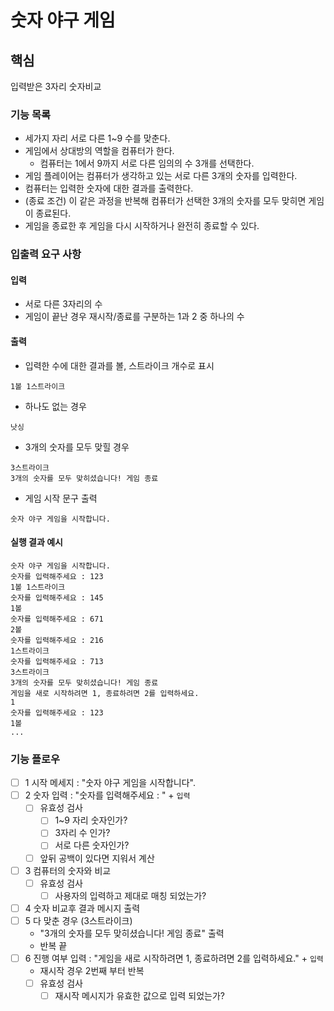 # 숫자 야구 게임

## 핵심

입력받은 3자리 숫자비교

### 기능 목록

- 세가지 자리 서로 다른 1~9 수를 맞춘다.
- 게임에서 상대방의 역할을 컴퓨터가 한다.
    - 컴퓨터는 1에서 9까지 서로 다른 임의의 수 3개를 선택한다.
- 게임 플레이어는 컴퓨터가 생각하고 있는 서로 다른 3개의 숫자를 입력한다.
- 컴퓨터는 입력한 숫자에 대한 결과를 출력한다.
- (종료 조건) 이 같은 과정을 반복해 컴퓨터가 선택한 3개의 숫자를 모두 맞히면 게임이 종료된다.
- 게임을 종료한 후 게임을 다시 시작하거나 완전히 종료할 수 있다.

### 입출력 요구 사항

#### 입력

- 서로 다른 3자리의 수
- 게임이 끝난 경우 재시작/종료를 구분하는 1과 2 중 하나의 수

#### 출력

- 입력한 수에 대한 결과를 볼, 스트라이크 개수로 표시

```
1볼 1스트라이크
```

- 하나도 없는 경우

```
낫싱
```

- 3개의 숫자를 모두 맞힐 경우

```
3스트라이크
3개의 숫자를 모두 맞히셨습니다! 게임 종료
```

- 게임 시작 문구 출력

```
숫자 야구 게임을 시작합니다.
``` 

#### 실행 결과 예시

```
숫자 야구 게임을 시작합니다.
숫자를 입력해주세요 : 123
1볼 1스트라이크
숫자를 입력해주세요 : 145
1볼
숫자를 입력해주세요 : 671
2볼
숫자를 입력해주세요 : 216
1스트라이크
숫자를 입력해주세요 : 713
3스트라이크
3개의 숫자를 모두 맞히셨습니다! 게임 종료
게임을 새로 시작하려면 1, 종료하려면 2를 입력하세요.
1
숫자를 입력해주세요 : 123
1볼
...
```

### 기능 플로우

- [ ] 1 시작 메세지 : "숫자 야구 게임을 시작합니다".
- [ ] 2 숫자 입력 : "숫자를 입력해주세요 : " + `입력`
    - [ ] 유효성 검사
        - [ ] 1~9 자리 숫자인가?
        - [ ] 3자리 수 인가?
        - [ ] 서로 다른 숫자인가?
    - [ ] 앞뒤 공백이 있다면 지워서 계산
- [ ] 3 컴퓨터의 숫자와 비교
    - [ ] 유효성 검사
        - [ ] 사용자의 입력하고 제대로 매칭 되었는가?
- [ ] 4 숫자 비교후 결과 메시지 출력
- [ ] 5 다 맞춘 경우 (3스트라이크)
    - "3개의 숫자를 모두 맞히셨습니다! 게임 종료" 출력
    - 반복 끝
- [ ] 6 진행 여부 입력 : "게임을 새로 시작하려면 1, 종료하려면 2를 입력하세요." + `입력`
    - 재시작 경우 2번째 부터 반복
    - [ ] 유효성 검사
        - [ ] 재시작 메시지가 유효한 값으로 입력 되었는가?
